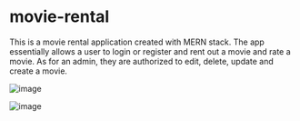 # movie-rental

This is a movie rental application created with MERN stack. The app essentially allows a user to login or register and rent out a movie and rate a movie. As for an admin, they are authorized to edit, delete, update and create a movie.

![image](https://user-images.githubusercontent.com/85069153/180584576-8eda15cf-a031-4dd3-9261-282335e9b9e8.png)

![image](https://user-images.githubusercontent.com/85069153/180584594-f81d6f95-3d62-42f1-82ef-50762d0d09d4.png)

